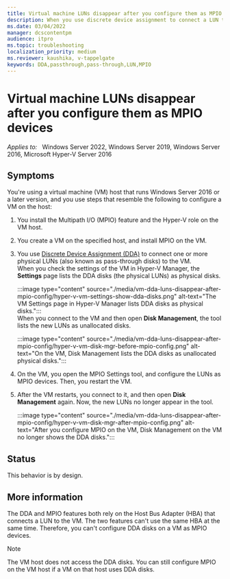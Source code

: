 ```yaml
---
title: Virtual machine LUNs disappear after you configure them as MPIO devices
description: When you use discrete device assignment to connect a LUN to a virtual machine, you cannot use that LUN as an MPIO device
ms.date: 03/04/2022
manager: dcscontentpm
audience: itpro
ms.topic: troubleshooting
localization_priority: medium
ms.reviewer: kaushika, v-tappelgate
keywords: DDA,passthrough,pass-through,LUN,MPIO
---
```


# Virtual machine LUNs disappear after you configure them as MPIO devices

_Applies to:_ &nbsp; Windows Server 2022, Windows Server 2019, Windows Server 2016, Microsoft Hyper-V Server 2016

## Symptoms

You're using a virtual machine (VM) host that runs Windows Server 2016 or a later version, and you use steps that resemble the following to configure a VM on the host:

1. You install the Multipath I/O (MPIO) feature and the Hyper-V role on the VM host.
1. You create a VM on the specified host, and install MPIO on the VM.
1. You use [Discrete Device Assignment (DDA)](/windows-server/virtualization/hyper-v/deploy/deploying-storage-devices-using-dda) to connect one or more physical LUNs (also known as pass-through disks) to the VM.  
   When you check the settings of the VM in Hyper-V Manager, the **Settings** page lists the DDA disks (the physical LUNs) as physical disks.  
  
   :::image type="content" source="./media/vm-dda-luns-disappear-after-mpio-config/hyper-v-vm-settings-show-dda-disks.png" alt-text="The VM Settings page in Hyper-V Manager lists DDA disks as physical disks.":::  
   When you connect to the VM and then open **Disk Management**, the tool lists the new LUNs as unallocated disks.  
  
   :::image type="content" source="./media/vm-dda-luns-disappear-after-mpio-config/hyper-v-vm-disk-mgr-before-mpio-config.png" alt-text="On the VM, Disk Management lists the DDA disks as unallocated physical disks.":::
1. On the VM, you open the MPIO Settings tool, and configure the LUNs as MPIO devices. Then, you restart the VM.
1. After the VM restarts, you connect to it, and then open **Disk Management** again. Now, the new LUNs no longer appear in the tool.  
  
   :::image type="content" source="./media/vm-dda-luns-disappear-after-mpio-config/hyper-v-vm-disk-mgr-after-mpio-config.png" alt-text="After you configure MPIO on the VM, Disk Management on the VM no longer shows the DDA disks.":::

## Status

This behavior is by design.

## More information

The DDA and MPIO features both rely on the Host Bus Adapter (HBA) that connects a LUN to the VM. The two features can't use the same HBA at the same time. Therefore, you can't configure DDA disks on a VM as MPIO devices.

> [!NOTE]  
> The VM host does not access the DDA disks. You can still configure MPIO on the VM host if a VM on that host uses DDA disks.
